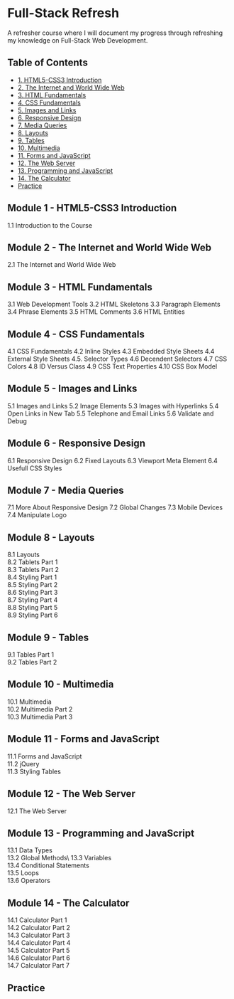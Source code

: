 # Full-Stack Refresh

A refresher course where I will document my progress through refreshing my knowledge on Full-Stack Web Development.

## Table of Contents

- [1. HTML5-CSS3 Introduction](#module-1---html5-css3-introduction)
- [2. The Internet and World Wide Web](#module-2---the-internet-and-world-wide-web)
- [3. HTML Fundamentals](#module-3---html-fundamentals)
- [4. CSS Fundamentals](#module-4---css-fundamentals)
- [5. Images and Links](#module-5---images-and-links)
- [6. Responsive Design](#module-6---responsive-design)
- [7. Media Queries](#module-7---media-queries)
- [8. Layouts](#module-8---layouts)
- [9. Tables](#module-9---tables)
- [10. Multimedia](#module-10---multimedia)
- [11. Forms and JavaScript](#module-11---forms-and-javascript)
- [12. The Web Server](#module-12---the-web-server)
- [13. Programming and JavaScript](#module-13---programming-and-javascript)
- [14. The Calculator](#module-14---the-calculator)
- [Practice](#practice)

## Module 1 - HTML5-CSS3 Introduction

1.1 Introduction to the Course

## Module 2 - The Internet and World Wide Web

2.1 The Internet and World Wide Web

## Module 3 - HTML Fundamentals

3.1 Web Development Tools 3.2 HTML Skeletons
3.3 Paragraph Elements
3.4 Phrase Elements
3.5 HTML Comments 3.6 HTML Entities

## Module 4 - CSS Fundamentals

4.1 CSS Fundamentals
4.2 Inline Styles
4.3 Embedded Style Sheets 4.4 External Style Sheets 4.5. Selector Types
4.6 Decendent Selectors 4.7 CSS Colors
4.8 ID Versus Class
4.9 CSS Text Properties 4.10 CSS Box Model

## Module 5 - Images and Links

5.1 Images and Links
5.2 Image Elements
5.3 Images with Hyperlinks
5.4 Open Links in New Tab
5.5 Telephone and Email Links 5.6 Validate and Debug

## Module 6 - Responsive Design

6.1 Responsive Design
6.2 Fixed Layouts
6.3 Viewport Meta Element 6.4 Usefull CSS Styles

## Module 7 - Media Queries

7.1 More About Responsive Design 7.2 Global Changes
7.3 Mobile Devices
7.4 Manipulate Logo

## Module 8 - Layouts

8.1 Layouts\
8.2 Tablets Part 1\
8.3 Tablets Part 2\
8.4 Styling Part 1\
8.5 Styling Part 2\
8.6 Styling Part 3\
8.7 Styling Part 4\
8.8 Styling Part 5\
8.9 Styling Part 6

## Module 9 - Tables

9.1 Tables Part 1\
9.2 Tables Part 2

## Module 10 - Multimedia

10.1 Multimedia\
10.2 Multimedia Part 2\
10.3 Multimedia Part 3

## Module 11 - Forms and JavaScript

11.1 Forms and JavaScript\
11.2 jQuery\
11.3 Styling Tables

## Module 12 - The Web Server

12.1 The Web Server

## Module 13 - Programming and JavaScript

13.1 Data Types\
13.2 Global Methods\ 
13.3 Variables\
13.4 Conditional Statements\
13.5 Loops\
13.6 Operators

## Module 14 - The Calculator

14.1 Calculator Part 1\
14.2 Calculator Part 2\
14.3 Calculator Part 3\
14.4 Calculator Part 4\
14.5 Calculator Part 5\
14.6 Calculator Part 6\
14.7 Calculator Part 7

## Practice
